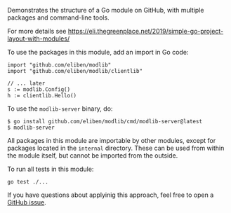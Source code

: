 Demonstrates the structure of a Go module on GitHub, with multiple packages and
command-line tools.

For more details see https://eli.thegreenplace.net/2019/simple-go-project-layout-with-modules/

To use the packages in this module, add an import in Go code:

```
import "github.com/eliben/modlib"
import "github.com/eliben/modlib/clientlib"

// ... later
s := modlib.Config()
h := clientlib.Hello()
```

To use the `modlib-server` binary, do:

```
$ go install github.com/eliben/modlib/cmd/modlib-server@latest
$ modlib-server
```

All packages in this module are importable by other modules, except for packages
located in the `internal` directory. These can be used from within the module
itself, but cannot be imported from the outside.

To run all tests in this module:

```
go test ./...
```

If you have questions about applyinig this approach, feel free to open a [GitHub issue](https://github.com/eliben/modlib/issues).

